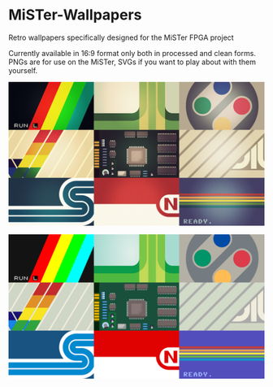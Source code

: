 # MiSTer-Wallpapers
Retro wallpapers specifically designed for the MiSTer FPGA project

Currently available in 16:9 format only both in processed and clean forms. PNGs are for use on the MiSTer, SVGs if you want to play about with them yourself.

![Preview Image Processed](/Previews/Preview_Processed.png)

![Preview Image Clean](/Previews/Preview_Clean.png)
